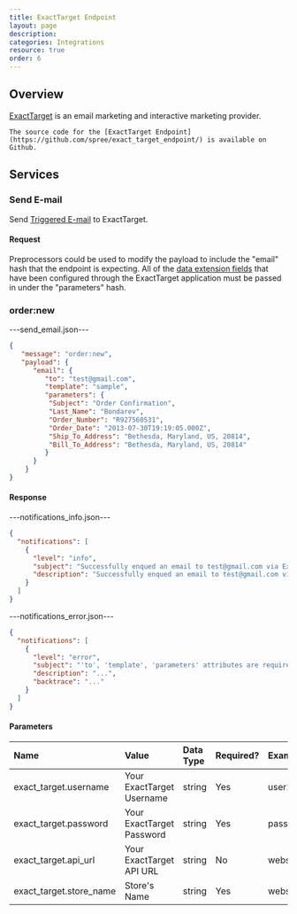 ```yaml
---
title: ExactTarget Endpoint
layout: page
description:
categories: Integrations
resource: true
order: 6
---
```


## Overview

[ExactTarget](http://www.exacttarget.com/) is an email marketing and interactive marketing provider.

```
The source code for the [ExactTarget Endpoint](https://github.com/spree/exact_target_endpoint/) is available on Github.
```

## Services

### Send E-mail

Send [Triggered E-mail](http://help.exacttarget.com/en-GB/documentation/exacttarget/interactions/triggered_emails/triggered_emails_guide/) to ExactTarget.

#### Request

Preprocessors could be used to modify the payload to include the "email" hash that the endpoint is expecting. All of the [data extension fields](http://help.exacttarget.com/en/documentation/exacttarget/subscribers/data_extensions_and_data_relationships/) that have been configured through the ExactTarget application must be passed in under the "parameters" hash.

### order:new

---send_email.json---

```json
{
   "message": "order:new",
   "payload": {
      "email": {
         "to": "test@gmail.com",
         "template": "sample",
         "parameters": {
          "Subject": "Order Confirmation",
          "Last_Name": "Bondarev",
          "Order_Number": "R927560531",
          "Order_Date": "2013-07-30T19:19:05.000Z",
          "Ship_To_Address": "Bethesda, Maryland, US, 20814",
          "Bill_To_Address": "Bethesda, Maryland, US, 20814"
         }
      }
    }
}

```

#### Response

---notifications_info.json---

```json
{
  "notifications": [
    {
      "level": "info",
      "subject": "Successfully enqued an email to test@gmail.com via ExactTarget",
      "description": "Successfully enqued an email to test@gmail.com via ExactTarget"
    }
  ]
}
```

---notifications_error.json---

```json
{
  "notifications": [
    {
      "level": "error",
      "subject": "'to', 'template', 'parameters' attributes are required",
      "description": "...",
      "backtrace": "..."
    }
  ]
}
```

#### Parameters

| Name | Value | Data Type | Required? |Example |
| :----| :-----| :------ |:------ | :------ |
| exact_target.username | Your ExactTarget Username | string | Yes | user123 |
| exact_target.password | Your ExactTarget Password | string | Yes | password123 |
| exact_target.api_url | Your ExactTarget API URL | string | No | webservice.s6.exacttarget.com |
| exact_target.store_name | Store's Name | string | Yes | webservice.s6.exacttarget.com |
